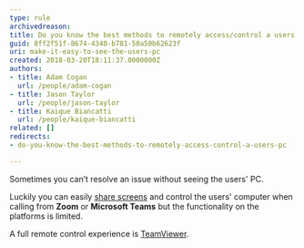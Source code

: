 ```yaml
---
type: rule
archivedreason: 
title: Do you know the best methods to remotely access/control a users PC?
guid: 8ff2f51f-8674-4340-b781-50a50b62623f
uri: make-it-easy-to-see-the-users-pc
created: 2018-03-20T18:11:37.0000000Z
authors:
- title: Adam Cogan
  url: /people/adam-cogan
- title: Jason Taylor
  url: /people/jason-taylor
- title: Kaique Biancatti
  url: /people/kaique-biancatti
related: []
redirects:
- do-you-know-the-best-methods-to-remotely-access-control-a-users-pc

---
```


Sometimes you can’t resolve an issue without seeing the users' PC.

Luckily you can easily [share screens](/do-you-share-screens-when-working-remotely) and control the users' computer when calling from **Zoom** or **Microsoft Teams** but the functionality on the platforms is limited.

<!--endintro-->

A full remote control experience is [TeamViewer](https://www.teamviewer.com/en-us/).
